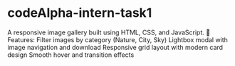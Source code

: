 # codeAlpha-intern-task1
A responsive image gallery built using HTML, CSS, and JavaScript.  🔧 Features: Filter images by category (Nature, City, Sky)  Lightbox modal with image navigation and download  Responsive grid layout with modern card design  Smooth hover and transition effects
